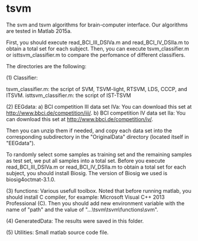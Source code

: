 # tsvm
The svm and tsvm algorithms for brain-computer interface. Our algorithms are tested in Matlab 2015a.

First, you should execute read_BCI_III_DSIVa.m and read_BCI_IV_DSIIa.m to obtain a total set for each subject.
Then,  you can execute tsvm_classifier.m or isttsvm_classifier.m to compare the perfomance of different classifiers.

The directories are the following:

(1) Classifier:

tsvm_classifier.m: the script of SVM, TSVM-light, RTSVM, LDS, CCCP, and ITSVM.
isttsvm_classifier.m: the script of IST-TSVM 

(2) EEGdata:
a) BCI competition III data set IVa: You can download this set at http://www.bbci.de/competition/iii/.
b) BCI competition IV data set IIa: You can download this set at http://www.bbci.de/competition/iv/.

Then you can unzip them if needed, and copy each data set into the corresponding subdirectory in the "OriginalData" directory (located itself in "EEGdata"). 

To randomly select some samples as training set and the remaining samples as test set, we put all samples into a total set. 
Before you execute read_BCI_III_DSIVa.m or read_BCI_IV_DSIIa.m to obtain a total set for each subject, you should install Biosig.
The version of Biosig we used is biosig4octmat-3.1.0.


(3) functions:
Various usefull toolbox. Noted that before running matlab, you should install C compiler, for example: Microsoft Visual C++ 2013 Professional (C). Then you should add new environment variable with the name of "path" and the value of "...\tsvm\tsvm\functions\svm".

(4) GeneratedData:
The results were saved in this folder.

(5) Utilities:
Small matlab source code file.
